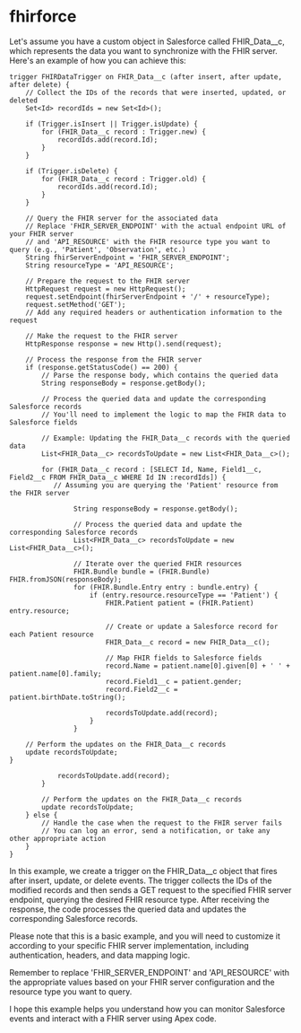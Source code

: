 # fhirforce
Let's assume you have a custom object in Salesforce called FHIR_Data__c, which represents the data you want to synchronize with the FHIR server. Here's an example of how you can achieve this:

```
trigger FHIRDataTrigger on FHIR_Data__c (after insert, after update, after delete) {
    // Collect the IDs of the records that were inserted, updated, or deleted
    Set<Id> recordIds = new Set<Id>();
    
    if (Trigger.isInsert || Trigger.isUpdate) {
        for (FHIR_Data__c record : Trigger.new) {
            recordIds.add(record.Id);
        }
    }
    
    if (Trigger.isDelete) {
        for (FHIR_Data__c record : Trigger.old) {
            recordIds.add(record.Id);
        }
    }
    
    // Query the FHIR server for the associated data
    // Replace 'FHIR_SERVER_ENDPOINT' with the actual endpoint URL of your FHIR server
    // and 'API_RESOURCE' with the FHIR resource type you want to query (e.g., 'Patient', 'Observation', etc.)
    String fhirServerEndpoint = 'FHIR_SERVER_ENDPOINT';
    String resourceType = 'API_RESOURCE';
    
    // Prepare the request to the FHIR server
    HttpRequest request = new HttpRequest();
    request.setEndpoint(fhirServerEndpoint + '/' + resourceType);
    request.setMethod('GET');
    // Add any required headers or authentication information to the request
    
    // Make the request to the FHIR server
    HttpResponse response = new Http().send(request);
    
    // Process the response from the FHIR server
    if (response.getStatusCode() == 200) {
        // Parse the response body, which contains the queried data
        String responseBody = response.getBody();
        
        // Process the queried data and update the corresponding Salesforce records
        // You'll need to implement the logic to map the FHIR data to Salesforce fields
        
        // Example: Updating the FHIR_Data__c records with the queried data
        List<FHIR_Data__c> recordsToUpdate = new List<FHIR_Data__c>();
        
        for (FHIR_Data__c record : [SELECT Id, Name, Field1__c, Field2__c FROM FHIR_Data__c WHERE Id IN :recordIds]) {
           // Assuming you are querying the 'Patient' resource from the FHIR server

                String responseBody = response.getBody();
                
                // Process the queried data and update the corresponding Salesforce records
                List<FHIR_Data__c> recordsToUpdate = new List<FHIR_Data__c>();
                
                // Iterate over the queried FHIR resources
                FHIR.Bundle bundle = (FHIR.Bundle) FHIR.fromJSON(responseBody);
                for (FHIR.Bundle.Entry entry : bundle.entry) {
                    if (entry.resource.resourceType == 'Patient') {
                        FHIR.Patient patient = (FHIR.Patient) entry.resource;
                        
                        // Create or update a Salesforce record for each Patient resource
                        FHIR_Data__c record = new FHIR_Data__c();
                        
                        // Map FHIR fields to Salesforce fields
                        record.Name = patient.name[0].given[0] + ' ' + patient.name[0].family;
                        record.Field1__c = patient.gender;
                        record.Field2__c = patient.birthDate.toString();
                        
                        recordsToUpdate.add(record);
                    }
                }
    
    // Perform the updates on the FHIR_Data__c records
    update recordsToUpdate;
}
            
            recordsToUpdate.add(record);
        }
        
        // Perform the updates on the FHIR_Data__c records
        update recordsToUpdate;
    } else {
        // Handle the case when the request to the FHIR server fails
        // You can log an error, send a notification, or take any other appropriate action
    }
}
```
In this example, we create a trigger on the FHIR_Data__c object that fires after insert, update, or delete events. The trigger collects the IDs of the modified records and then sends a GET request to the specified FHIR server endpoint, querying the desired FHIR resource type. After receiving the response, the code processes the queried data and updates the corresponding Salesforce records.

Please note that this is a basic example, and you will need to customize it according to your specific FHIR server implementation, including authentication, headers, and data mapping logic.

Remember to replace 'FHIR_SERVER_ENDPOINT' and 'API_RESOURCE' with the appropriate values based on your FHIR server configuration and the resource type you want to query.

I hope this example helps you understand how you can monitor Salesforce events and interact with a FHIR server using Apex code.
